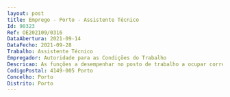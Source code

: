 ```yaml
--- 
layout: post
title: Emprego - Porto - Assistente Técnico
Id: 90323
Ref: OE202109/0316
DataAbertura: 2021-09-14
DataFecho: 2021-09-28
Trabalho: Assistente Técnico
Empregador: Autoridade para as Condições do Trabalho
Descricao: As funções a desempenhar no posto de trabalho a ocupar correspondem ao grau 2 de complexidade funcional de assistente técnico, constantes do Anexo a que se refere o n.º 2 do artigo 88.º da LTFP, da qual faz parte integrante, caraterizando se pela realização de atividades de natureza executiva, de aplicação de métodos e processos, com base em diretivas bem definidas e instruções gerais, de grau médio de complexidade, conforme mapa anexo à Lei Geral do Trabalho em Funções Públicas, nas áreas de atuação comuns e instrumentais e nos vários domínios de atuação específica da Autoridade para as Condições do Trabalho, designadamente  assegurar o atendimento ao público nas suas várias vertentes (presencial, telefónico e online)  rececionar, registar e distribuir correspondência  redigir ofícios, informações e e mails  organizar e arquivar documentação  sendo necessário bom domínio ao nível do utilizador do microsoft office, em particular excel, word, capacidade analítica e facilidade no manuseamento de aplicações informáticas diferenciadas.
CodigoPostal: 4149-005 Porto
Concelho: Porto
Distrito: Porto
--- 
```

